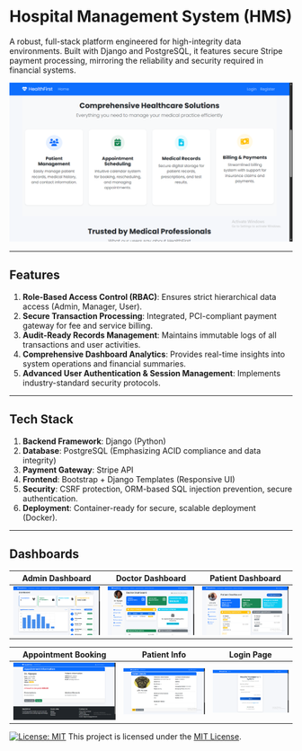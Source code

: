 # Hospital Management System (HMS)

A robust, full-stack platform engineered for high-integrity data environments. Built with Django and PostgreSQL, it features secure Stripe payment processing, mirroring the reliability and security required in financial systems.

![Main](screenshots/System_Features.png)

---

##   Features

1. **Role-Based Access Control (RBAC)**: Ensures strict hierarchical data access (Admin, Manager, User).
2. **Secure Transaction Processing**: Integrated, PCI-compliant payment gateway for fee and service billing.
3. **Audit-Ready Records Management**: Maintains immutable logs of all transactions and user activities.
4. **Comprehensive Dashboard Analytics**: Provides real-time insights into system operations and financial summaries.
5. **Advanced User Authentication & Session Management**: Implements industry-standard security protocols.

---

##  Tech Stack

1. **Backend Framework**: Django (Python)
2. **Database**: PostgreSQL (Emphasizing ACID compliance and data integrity)
3. **Payment Gateway**: Stripe API
4. **Frontend**: Bootstrap + Django Templates (Responsive UI)
5. **Security**: CSRF protection, ORM-based SQL injection prevention, secure authentication.
6. **Deployment**: Container-ready for secure, scalable deployment (Docker).

---

##   Dashboards

|  Admin Dashboard  |  Doctor Dashboard  |  Patient Dashboard  |
|-------------------|--------------------|---------------------|
| ![Patient](screenshots/Admin_Dash.png) | ![Doctor](screenshots/Doctor_Profile.png) | ![Admin](screenshots/Patient_Profile.png) |

|  Appointment Booking  |  Patient Info  |  Login Page  |
|-----------------------|----------------|--------------|
| ![Patient](screenshots/Appointment_Booking.png) | ![Doctor](screenshots/Patient_Info.png) | ![Admin](screenshots/Login_Page.png) |

[![License: MIT](https://img.shields.io/badge/License-MIT-yellow.svg)](./LICENSE)
This project is licensed under the [MIT License](./LICENSE).